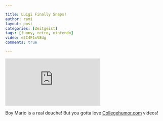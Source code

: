 ```yaml
---

title: Luigi Finally Snaps!
author: rami
layout: post
categories: [Zeitgeist]
tags: [funny, retro, nintendo]
video: e2C4F1xV8dg
comments: true

---
```


<div class="iframe-container">
  <iframe src="https://www.youtube-nocookie.com/embed/e2C4F1xV8dg?rel=0" frameborder="0" allow="autoplay; encrypted-media" allowfullscreen></iframe>
</div>

Boy Mario is a real douche! But you gotta love <a href="http://collegehumor.com" target="_blank">Collegehumor.com</a> videos!
